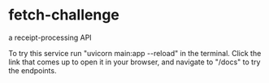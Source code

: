 # fetch-challenge
a receipt-processing API

To try this service run "uvicorn main:app --reload" in the terminal. Click the link that comes up to open it in your browser, and navigate to "/docs" to try the endpoints.
